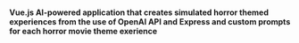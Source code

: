 #### Vue.js AI-powered application that creates simulated horror themed experiences from the use of OpenAI API and Express and custom prompts for each horror movie theme exerience
